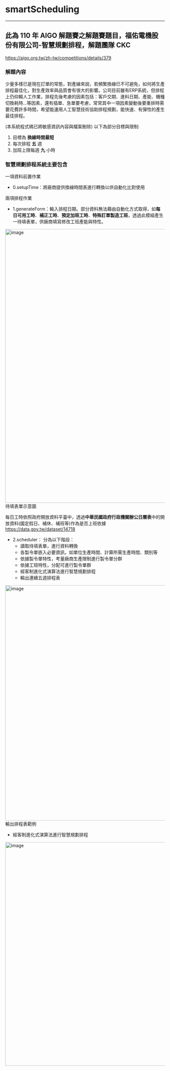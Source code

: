 # smartScheduling
----------------------
## 此為 110 年 AIGO 解題賽之解題賽題目，福佑電機股份有限公司-智慧規劃排程，解題團隊 CKC
https://aigo.org.tw/zh-tw/competitions/details/379
### 解題內容
少量多樣已是現在訂單的常態，對產線來說，若頻繁換線已不可避免，如何將生產排程最佳化，對生產效率與品質會有很大的影響。公司目前雖有ERP系統，但排程上仍仰賴人工作業，排程先後考慮的因素包括：客戶交期、進料日期、產能、機種切換耗時…等因素，還有插單、急單要考慮，常常其中一項因素變動後要重排時需要花費許多時間，希望能運用人工智慧技術協助排程規劃，能快速、有彈性的產生最佳排程。

(本系統程式碼已將敏感資訊內容與檔案刪除)
以下為部分目標與限制:
1. 目標為 **換線時間最短**
2. 每次排程 **五** 週
3. 加班上限每週 **九** 小時

### 智慧規劃排程系統主要包含
一項資料前置作業
* 0.setupTime：將廠商提供換線時間表進行轉換以供自動化比對使用

兩項排程作業
* 1.generateForm：輸入排程日期。部分資料無法藉由自動化方式取得，如**每日可用工時**、**補正工時**、**預定加班工時**、**特殊訂單製造工班**，透過此模組產生一待填表單，供廠商填寫修改工班產能與特性。

<img width="861" alt="image" src="https://user-images.githubusercontent.com/36625741/136733421-aab9df97-77dc-4fc0-acc2-74c7c2f53917.png">
待填表單示意圖

每日工時依照政府開放資料平臺中，透過**中華民國政府行政機關辦公日曆表**中的開放資料(國定假日、補休、補班等)作為是否上班依據
https://data.gov.tw/dataset/14718

* 2.scheduler：
  分為以下階段：
  * 讀取待填表單，進行資料轉換
  * 各製令單嵌入必要資訊，如單位生產時間、計算所需生產時間、類別等
  * 依據製令單特性，考量廠商生產限制進行製令單分群
  * 依據工班特性，分配可進行製令單群
  * 經客制進化式演算法進行智慧規劃排程
  * 輸出連續五週排程表
<img width="740" alt="image" src="https://user-images.githubusercontent.com/36625741/136735157-9954396e-44ce-474c-a2fe-d4b71d98d35c.png">
輸出排程表範例

  * 經客制進化式演算法進行智慧規劃排程

<img width="703" alt="image" src="https://user-images.githubusercontent.com/36625741/136735588-2f017624-7603-4645-b996-8c0ba91e101f.png">
